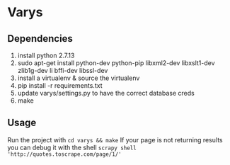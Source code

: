 # Varys

## Dependencies
1. install python 2.7.13
2. sudo apt-get install python-dev python-pip libxml2-dev libxslt1-dev zlib1g-dev li
bffi-dev libssl-dev
3. install a virtualenv & source the virtualenv
4. pip install -r requirements.txt
5. update varys/settings.py to have the correct database creds
6. make

## Usage
Run the project with `cd varys && make`
If your page is not returning results you can debug it with the shell
`scrapy shell 'http://quotes.toscrape.com/page/1/'`
